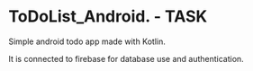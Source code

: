 # ToDoList_Android. - TASK

Simple android todo app made with Kotlin.

It is connected to firebase for database use and authentication. 
